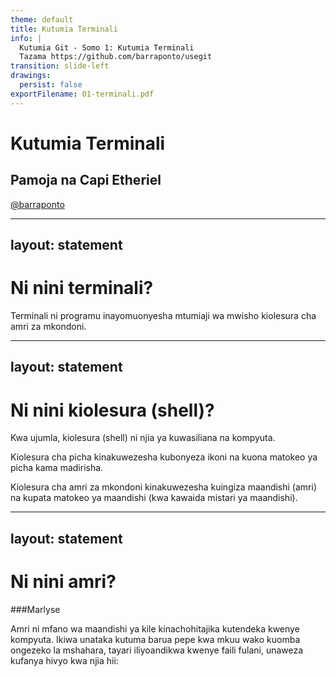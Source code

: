 ```yaml
---
theme: default
title: Kutumia Terminali
info: |
  Kutumia Git - Somo 1: Kutumia Terminali
  Tazama https://github.com/barraponto/usegit
transition: slide-left
drawings:
  persist: false
exportFilename: 01-terminali.pdf
---
```


# Kutumia Terminali

## Pamoja na Capi Etheriel

[@barraponto](https://github.com/barraponto)

---
layout: statement
---

# Ni nini terminali?

<div class="max-w-prose mx-auto">
<v-clicks>

Terminali ni programu inayomuonyesha mtumiaji wa mwisho kiolesura cha amri za mkondoni.

</v-clicks>
</div>

---
layout: statement
---

# Ni nini kiolesura (shell)?

<div class="max-w-prose mx-auto">
<v-clicks>

Kwa ujumla, kiolesura (shell) ni njia ya kuwasiliana na kompyuta.

Kiolesura cha picha kinakuwezesha kubonyeza ikoni na kuona matokeo ya picha kama madirisha.

Kiolesura cha amri za mkondoni kinakuwezesha kuingiza maandishi (amri) na kupata matokeo ya maandishi (kwa kawaida mistari ya maandishi).

</v-clicks>
</div>

---
layout: statement
---

# Ni nini amri?

###Marlyse

<div class="max-w-prose mx-auto">
<v-clicks>

Amri ni mfano wa maandishi ya kile kinachohitajika kutendeka kwenye kompyuta. Ikiwa unataka kutuma barua pepe kwa mkuu wako kuomba ongezeko la mshahara, tayari iliyoandikwa kwenye faili fulani, unaweza kufanya hivyo kwa njia hii:

